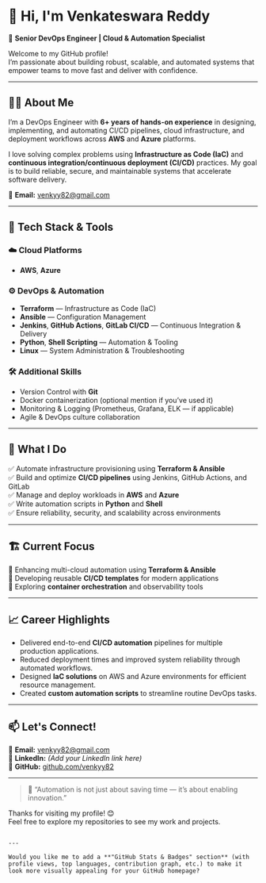 
# 👋 Hi, I'm Venkateswara Reddy

🚀 **Senior DevOps Engineer | Cloud & Automation Specialist**

Welcome to my GitHub profile!  
I’m passionate about building robust, scalable, and automated systems that empower teams to move fast and deliver with confidence.

---

## 🧑‍💻 About Me

I’m a DevOps Engineer with **6+ years of hands-on experience** in designing, implementing, and automating CI/CD pipelines, cloud infrastructure, and deployment workflows across **AWS** and **Azure** platforms.

I love solving complex problems using **Infrastructure as Code (IaC)** and **continuous integration/continuous deployment (CI/CD)** practices. My goal is to build reliable, secure, and maintainable systems that accelerate software delivery.

📧 **Email:** [venkyy82@gmail.com](mailto:venkyy82@gmail.com)

---

## 🧰 Tech Stack & Tools

### ☁️ Cloud Platforms
- **AWS**, **Azure**

### ⚙️ DevOps & Automation
- **Terraform** — Infrastructure as Code (IaC)
- **Ansible** — Configuration Management
- **Jenkins**, **GitHub Actions**, **GitLab CI/CD** — Continuous Integration & Delivery
- **Python**, **Shell Scripting** — Automation & Tooling
- **Linux** — System Administration & Troubleshooting

### 🛠️ Additional Skills
- Version Control with **Git**
- Docker containerization (optional mention if you’ve used it)
- Monitoring & Logging (Prometheus, Grafana, ELK — if applicable)
- Agile & DevOps culture collaboration

---

## 🧠 What I Do

✅ Automate infrastructure provisioning using **Terraform & Ansible**  
✅ Build and optimize **CI/CD pipelines** using Jenkins, GitHub Actions, and GitLab  
✅ Manage and deploy workloads in **AWS** and **Azure**  
✅ Write automation scripts in **Python** and **Shell**  
✅ Ensure reliability, security, and scalability across environments  

---

## 🏗️ Current Focus

🔹 Enhancing multi-cloud automation using **Terraform & Ansible**  
🔹 Developing reusable **CI/CD templates** for modern applications  
🔹 Exploring **container orchestration** and observability tools  

---

## 📈 Career Highlights

- Delivered end-to-end **CI/CD automation** pipelines for multiple production applications.  
- Reduced deployment times and improved system reliability through automated workflows.  
- Designed **IaC solutions** on AWS and Azure environments for efficient resource management.  
- Created **custom automation scripts** to streamline routine DevOps tasks.

---

## 📫 Let's Connect!

📧 **Email:** [venkyy82@gmail.com](mailto:venkyy82@gmail.com)  
💼 **LinkedIn:** *(Add your LinkedIn link here)*  
🐙 **GitHub:** [github.com/venkyy82](https://github.com/venkyy82)

---

> 💬 “Automation is not just about saving time — it’s about enabling innovation.”

Thanks for visiting my profile! 😊  
Feel free to explore my repositories to see my work and projects.

```

---

Would you like me to add a **"GitHub Stats & Badges" section** (with profile views, top languages, contribution graph, etc.) to make it look more visually appealing for your GitHub homepage?
